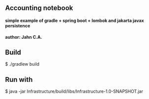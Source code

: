 ## Accounting notebook
#### simple example of gradle + spring boot + lombok and jakarta javax persistence
#### author: Jahn C.A.
## Build
$ ./gradlew build
## Run with 
$ java -jar Infrastructure/build/libs/Infrastructure-1.0-SNAPSHOT.jar
